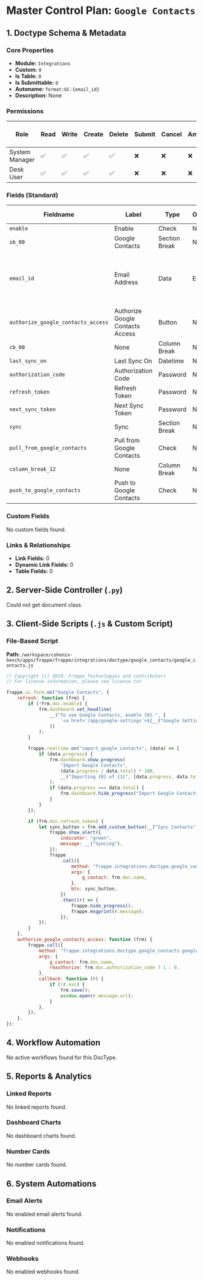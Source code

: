 # Master Control Plan: `Google Contacts`

## 1. Doctype Schema & Metadata

### Core Properties
- **Module:** `Integrations`
- **Custom:** `0`
- **Is Table:** `0`
- **Is Submittable:** `0`
- **Autoname:** `format:GC-{email_id}`
- **Description:** None

### Permissions
| Role | Read | Write | Create | Delete | Submit | Cancel | Amend | Report | Import | Export | Print | Email | Share | Set User Perms |
|---|---|---|---|---|---|---|---|---|---|---|---|---|---|---|
| System Manager | ✅ | ✅ | ✅ | ✅ | ❌ | ❌ | ❌ | ❌ | ❌ | ❌ | ✅ | ✅ | ✅ | ❌ |
| Desk User | ✅ | ✅ | ✅ | ✅ | ❌ | ❌ | ❌ | ❌ | ❌ | ❌ | ❌ | ❌ | ❌ | ❌ |


### Fields (Standard)
| Fieldname | Label | Type | Options | Required | Hidden | Read Only | Default | Description |
|---|---|---|---|---|---|---|---|---|
| `enable` | Enable | Check | None |  |  |  | 0 | None |
| `sb_00` | Google Contacts | Section Break | None |  |  |  | None | None |
| `email_id` | Email Address | Data | Email | ✅ |  |  | None | Email Address whose Google Contacts are to be synced. |
| `authorize_google_contacts_access` | Authorize Google Contacts Access | Button | None |  |  |  | None | None |
| `cb_00` | None | Column Break | None |  |  |  | None | None |
| `last_sync_on` | Last Sync On | Datetime | None |  |  | ✅ | None | None |
| `authorization_code` | Authorization Code | Password | None |  | ✅ |  | None | None |
| `refresh_token` | Refresh Token | Password | None |  | ✅ |  | None | None |
| `next_sync_token` | Next Sync Token | Password | None |  | ✅ |  | None | None |
| `sync` | Sync | Section Break | None |  |  |  | None | None |
| `pull_from_google_contacts` | Pull from Google Contacts | Check | None |  |  |  | 0 | None |
| `column_break_12` | None | Column Break | None |  |  |  | None | None |
| `push_to_google_contacts` | Push to Google Contacts | Check | None |  |  |  | 0 | None |


### Custom Fields
No custom fields found.


### Links & Relationships
- **Link Fields:** 0
- **Dynamic Link Fields:** 0
- **Table Fields:** 0

## 2. Server-Side Controller (`.py`)
Could not get document class.


## 3. Client-Side Scripts (`.js` & Custom Script)
### File-Based Script
**Path:** `/workspace/cohenix-bench/apps/frappe/frappe/integrations/doctype/google_contacts/google_contacts.js`
```javascript
// Copyright (c) 2019, Frappe Technologies and contributors
// For license information, please see license.txt

frappe.ui.form.on("Google Contacts", {
	refresh: function (frm) {
		if (!frm.doc.enable) {
			frm.dashboard.set_headline(
				__("To use Google Contacts, enable {0}.", [
					`<a href='/app/google-settings'>${__("Google Settings")}</a>`,
				])
			);
		}

		frappe.realtime.on("import_google_contacts", (data) => {
			if (data.progress) {
				frm.dashboard.show_progress(
					"Import Google Contacts",
					(data.progress / data.total) * 100,
					__("Importing {0} of {1}", [data.progress, data.total])
				);
				if (data.progress === data.total) {
					frm.dashboard.hide_progress("Import Google Contacts");
				}
			}
		});

		if (frm.doc.refresh_token) {
			let sync_button = frm.add_custom_button(__("Sync Contacts"), function () {
				frappe.show_alert({
					indicator: "green",
					message: __("Syncing"),
				});
				frappe
					.call({
						method: "frappe.integrations.doctype.google_contacts.google_contacts.sync",
						args: {
							g_contact: frm.doc.name,
						},
						btn: sync_button,
					})
					.then((r) => {
						frappe.hide_progress();
						frappe.msgprint(r.message);
					});
			});
		}
	},
	authorize_google_contacts_access: function (frm) {
		frappe.call({
			method: "frappe.integrations.doctype.google_contacts.google_contacts.authorize_access",
			args: {
				g_contact: frm.doc.name,
				reauthorize: frm.doc.authorization_code ? 1 : 0,
			},
			callback: function (r) {
				if (!r.exc) {
					frm.save();
					window.open(r.message.url);
				}
			},
		});
	},
});

```




## 4. Workflow Automation
No active workflows found for this DocType.


## 5. Reports & Analytics
### Linked Reports
No linked reports found.


### Dashboard Charts
No dashboard charts found.


### Number Cards
No number cards found.


## 6. System Automations
### Email Alerts
No enabled email alerts found.


### Notifications
No enabled notifications found.


### Webhooks
No enabled webhooks found.
